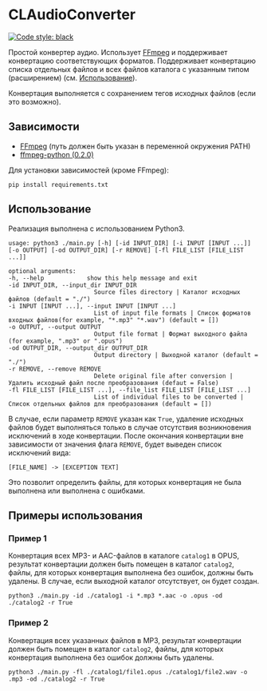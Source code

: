 # CLAudioConverter
[![Code style: black](https://img.shields.io/badge/code%20style-black-000000.svg)](https://github.com/psf/black)

Простой конвертер аудио. Использует [FFmpeg](https://ffmpeg.org/) и поддерживает конвертацию соответствующих форматов.
Поддерживает конвертацию списка отдельных файлов и всех файлов каталога с указанным типом (расширением) (см. [Использование](#использование)).

Конвертация выполняется с сохранением тегов исходных файлов (если это возможно).

## Зависимости
 - [FFmpeg](https://ffmpeg.org/) (путь должен быть указан в переменной окружения PATH)
 - [ffmpeg-python (0.2.0)](https://github.com/kkroening/ffmpeg-python)

Для установки зависимостей (кроме FFmpeg):

    pip install requirements.txt

## Использование
Реализация выполнена с использованием Python3.


    usage: python3 ./main.py [-h] [-id INPUT_DIR] [-i INPUT [INPUT ...]] [-o OUTPUT] [-od OUTPUT_DIR] [-r REMOVE] [-fl FILE_LIST [FILE_LIST ...]]

    optional arguments:
    -h, --help            show this help message and exit
    -id INPUT_DIR, --input_dir INPUT_DIR
                            Source files directory | Каталог исходных файлов (default = "./")
    -i INPUT [INPUT ...], --input INPUT [INPUT ...]
                            List of input file formats | Список форматов входных файлов(for example, "*.mp3" "*.wav") (default = [])
    -o OUTPUT, --output OUTPUT
                            Output file format | Формат выходного файла (for example, ".mp3" or ".opus")
    -od OUTPUT_DIR, --output_dir OUTPUT_DIR
                            Output directory | Выходной каталог (default = "./")
    -r REMOVE, --remove REMOVE
                            Delete original file after conversion | Удалить исходный файл после преобразования (defaut = False)
    -fl FILE_LIST [FILE_LIST ...], --file_list FILE_LIST [FILE_LIST ...]
                            List of individual files to be converted | Список отдельных файлов для преобразования (default = [])


В случае, если параметр ```REMOVE``` указан как ```True```, удаление исходных файлов будет выполняться только в случае отсутствия возникновения исключений в ходе конвертации. После окончания конвертации вне зависимости от значения флага ```REMOVE```, будет выведен список исключений вида:

    [FILE_NAME] -> [EXCEPTION TEXT]

Это позволит определить файлы, для которых конвертация не была выполнена или выполнена с ошибками.

## Примеры использования

### Пример 1
Конвертация всех MP3- и AAC-файлов в каталоге ```catalog1``` в OPUS, результат конвертации должен быть помещен в каталог ```catalog2```, файлы, для которых конвертация выполнена без ошибок, должны быть удалены. В случае, если выходной каталог отсутствует, он будет создан.

    python3 ./main.py -id ./catalog1 -i *.mp3 *.aac -o .opus -od ./catalog2 -r True

### Пример 2
Конвертация всех указанных файлов в MP3, результат конвертации должен быть помещен в каталог ```catalog2```, файлы, для которых конвертация выполнена без ошибок должны быть удалены.

    python3 ./main.py -fl ./catalog1/file1.opus ./catalog1/file2.wav -o .mp3 -od ./catalog2 -r True
